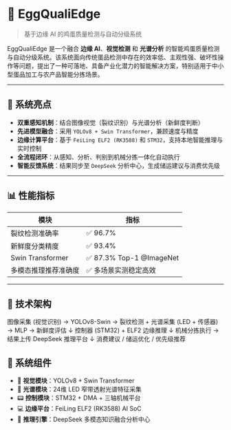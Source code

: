 # 🥚 EggQualiEdge

> 基于边缘 AI 的鸡蛋质量检测与自动分级系统

EggQualiEdge 是一个融合 **边缘 AI**、**视觉检测** 和 **光谱分析** 的智能鸡蛋质量检测与自动分级系统。该系统面向传统蛋品检测中存在的效率低、主观性强、破坏性操作等问题，提出了一种可落地、具备产业化潜力的智能解决方案，特别适用于中小型蛋品加工与农产品智能分拣场景。

---

## 🌟 系统亮点

- **双重感知机制**：结合图像视觉（裂纹识别）与光谱分析（新鲜度判断）
- **先进模型融合**：采用 `YOLOv8 + Swin Transformer`，兼顾速度与精度
- **边缘计算平台**：基于 `FeiLing ELF2 (RK3588)` 和 `STM32`，支持本地智能推理与实时控制
- **全流程闭环**：从感知、分析、判别到机械分拣一体化自动执行
- **智能反馈系统**：结果同步至 `DeepSeek` 分析中心，生成储运建议与消费优先级

---

## 📊 性能指标

| 模块                   | 指标                        |
|------------------------|-----------------------------|
| 裂纹检测准确率         | ✅ 96.7%                     |
| 新鲜度分类精度         | ✅ 93.4%                     |
| Swin Transformer       | ✅ 87.3% Top-1 @ImageNet     |
| 多模态推理推荐准确度   | ✅ 多场景实测稳定高效        |

---

## 🧠 技术架构
图像采集 (视觉识别) → YOLOv8-Swin → 裂纹检测
+
光谱采集 (LED + 传感器) → MLP → 新鲜度评估
↓
控制器 (STM32) + ELF2 边缘推理
↓
机械分拣执行 → 结果上传 DeepSeek 推理平台
↓
消费建议 / 储运优化 / 优先级推荐
## 🔧 系统组件

- 🎯 **视觉模块**：YOLOv8 + Swin Transformer
- 🌈 **光谱模块**：24维 LED 窄带透射光谱特征采集
- 📟 **控制模块**：STM32 + DMA + 三轴机械平台
- 💻 **边缘平台**：FeiLing ELF2 (RK3588) AI SoC
- 🧩 **推理引擎**：DeepSeek 多模态知识融合分析中心
